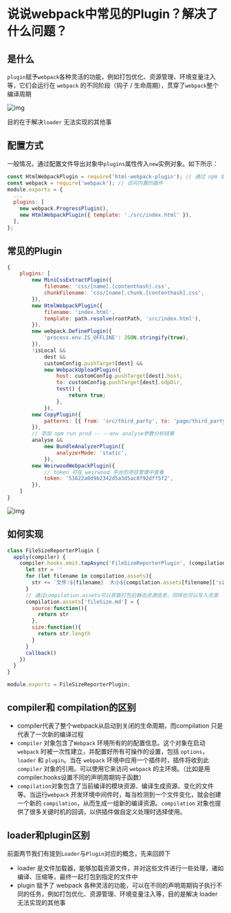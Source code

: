 # 说说webpack中常见的Plugin？解决了什么问题？

## 是什么

`plugin`赋予`webpack`各种灵活的功能，例如打包优化、资源管理、环境变量注入等，它们会运行在 `webpack` 的不同阶段（钩子 / 生命周期），贯穿了`webpack`整个编译周期

![img](https://static.vue-js.com/9a04ec40-a7c2-11eb-ab90-d9ae814b240d.png)

目的在于解决`loader` 无法实现的其他事

##  配置方式

一般情况，通过配置文件导出对象中`plugins`属性传入`new`实例对象。如下所示：

```js
const HtmlWebpackPlugin = require('html-webpack-plugin'); // 通过 npm 安装
const webpack = require('webpack'); // 访问内置的插件
module.exports = {
  ...
  plugins: [
    new webpack.ProgressPlugin(),
    new HtmlWebpackPlugin({ template: './src/index.html' }),
  ],
};
```

## 常见的Plugin

```js
{
    plugins: [
        new MiniCssExtractPlugin({
            filename: 'css/[name].[contenthash].css',
            chunkFilename: 'css/[name].chunk.[contenthash].css',
        }),
        new HtmlWebpackPlugin({
            filename: 'index.html',
            template: path.resolve(rootPath, 'src/index.html'),
        }),
        new webpack.DefinePlugin({
            'process.env.IS_OFFLINE': JSON.stringify(true),
        }),
        !isLocal &&
            dest &&
            customConfig.pushTarget[dest] &&
            new WebpackUploadPlugin({
                host: customConfig.pushTarget[dest].host,
                to: customConfig.pushTarget[dest].odpDir,
                test() {
                    return true;
                },
            }),
        new CopyPlugin({
            patterns: [{ from: 'src/third_party', to: 'page/third_party' }],
        }),
        // 添加 npm run prod -- --env analyse参数分析结果
        analyse &&
            new BundleAnalyzerPlugin({
                analyzerMode: 'static',
            }),
        new WeirwoodWebpackPlugin({
            // token 可在 weirwood 平台的项目管理中查看
            token: '51622a0d9b2342d5a3d5ac8f92dff5f2',
        }),
    ]
}
```

![img](https://static.vue-js.com/bd749400-a7c2-11eb-85f6-6fac77c0c9b3.png)

## 如何实现

```js
class FileSizeReporterPlugin {
  apply(compiler) {
    compiler.hooks.emit.tapAsync('FileSizeReporterPlugin', (compilation, callback) => {
      let str = ''
      for (let filename in compilation.assets){
        str += `文件:${filename}  大小${compilation.assets[filename]['size']()}\n`
      }
      // 通过compilation.assets可以获取打包后静态资源信息，同样也可以写入资源
      compilation.assets['fileSize.md'] = {
        source:function(){
          return str
        },
        size:function(){
          return str.length
        }
      }
      callback()
    })
  }
}

module.exports = FileSizeReporterPlugin;
```

## **compiler和 compilation的区别**

- compiler代表了整个webpack从启动到关闭的生命周期，而compilation 只是代表了一次新的编译过程
- `compiler` 对象包含了`Webpack` 环境所有的的配置信息。这个对象在启动 `webpack` 时被一次性建立，并配置好所有可操作的设置，包括 `options`，`loader` 和 `plugin`。当在 `webpack` 环境中应用一个插件时，插件将收到此 `compiler` 对象的引用。可以使用它来访问 `webpack` 的主环境。（比如是用compiler.hooks设置不同的声明周期钩子函数）
- `compilation`对象包含了当前编译的模块资源、编译生成资源、变化的文件等。当运行`webpack` 开发环境中间件时，每当检测到一个文件变化，就会创建一个新的 `compilation`，从而生成一组新的编译资源。`compilation` 对象也提供了很多关键时机的回调，以供插件做自定义处理时选择使用。

## loader和plugin区别

前面两节我们有提到`Loader`与`Plugin`对应的概念，先来回顾下

- loader 是文件加载器，能够加载资源文件，并对这些文件进行一些处理，诸如编译、压缩等，最终一起打包到指定的文件中
- plugin 赋予了 webpack 各种灵活的功能，可以在不同的声明周期钩子执行不同的任务，例如打包优化、资源管理、环境变量注入等，目的是解决 loader 无法实现的其他事